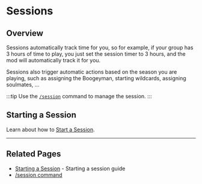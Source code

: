 # Sessions

## Overview

Sessions automatically track time for you, so for example, if your group has 3 hours of time to play, you just set the session timer to 3 hours, and the mod will automatically track it for you.

Sessions also trigger automatic actions based on the season you are playing, such as assigning the Boogeyman, starting wildcards, assigning soulmates, ...

:::tip
Use the [`/session`](/commands/detailed/session) command to manage the session.
:::

## Starting a Session
Learn about how to [Start a Session](/guide/starting-session).


---

## Related Pages

- [Starting a Session](/guide/starting-session) - Starting a session guide
- [/session command](/commands/detailed/session)
